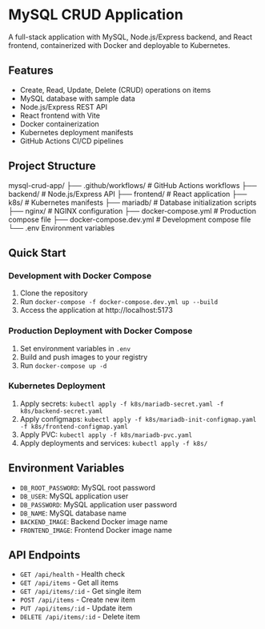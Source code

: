 # MySQL CRUD Application

A full-stack application with MySQL, Node.js/Express backend, and React frontend, containerized with Docker and deployable to Kubernetes.

## Features

- Create, Read, Update, Delete (CRUD) operations on items
- MySQL database with sample data
- Node.js/Express REST API
- React frontend with Vite
- Docker containerization
- Kubernetes deployment manifests
- GitHub Actions CI/CD pipelines

## Project Structure

mysql-crud-app/
├── .github/workflows/ # GitHub Actions workflows
├── backend/ # Node.js/Express API
├── frontend/ # React application
├── k8s/ # Kubernetes manifests
├── mariadb/ # Database initialization scripts
├── nginx/ # NGINX configuration
├── docker-compose.yml # Production compose file
├── docker-compose.dev.yml # Development compose file
└── .env Environment variables



## Quick Start

### Development with Docker Compose

1. Clone the repository
2. Run `docker-compose -f docker-compose.dev.yml up --build`
3. Access the application at http://localhost:5173

### Production Deployment with Docker Compose

1. Set environment variables in `.env`
2. Build and push images to your registry
3. Run `docker-compose up -d`

### Kubernetes Deployment

1. Apply secrets: `kubectl apply -f k8s/mariadb-secret.yaml -f k8s/backend-secret.yaml`
2. Apply configmaps: `kubectl apply -f k8s/mariadb-init-configmap.yaml -f k8s/frontend-configmap.yaml`
3. Apply PVC: `kubectl apply -f k8s/mariadb-pvc.yaml`
4. Apply deployments and services: `kubectl apply -f k8s/`

## Environment Variables

- `DB_ROOT_PASSWORD`: MySQL root password
- `DB_USER`: MySQL application user
- `DB_PASSWORD`: MySQL application user password
- `DB_NAME`: MySQL database name
- `BACKEND_IMAGE`: Backend Docker image name
- `FRONTEND_IMAGE`: Frontend Docker image name

## API Endpoints

- `GET /api/health` - Health check
- `GET /api/items` - Get all items
- `GET /api/items/:id` - Get single item
- `POST /api/items` - Create new item
- `PUT /api/items/:id` - Update item
- `DELETE /api/items/:id` - Delete item

